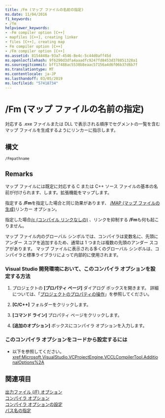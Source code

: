 ```yaml
---
title: /Fm (マップ ファイルの名前の指定)
ms.date: 11/04/2016
f1_keywords:
- /fm
helpviewer_keywords:
- -Fm compiler option [C++]
- mapfiles [C++], creating linker
- files [C++], creating map
- Fm compiler option [C++]
- /Fm compiler option [C++]
ms.assetid: 8154448a-93a7-4546-8e4c-5c44d0aff45d
ms.openlocfilehash: 9f6290d3dfa4aaadfc9247fd8453d378851328a1
ms.sourcegitcommit: bff17488ac5538b8eaac57156a4d6f06b37d6b7f
ms.translationtype: MT
ms.contentlocale: ja-JP
ms.lasthandoff: 03/05/2019
ms.locfileid: "57418734"
---
```

# <a name="fm-name-mapfile"></a>/Fm (マップ ファイルの名前の指定)

対応する .exe ファイルまたは DLL で表示される順序でセグメントの一覧を含むマップ ファイルを生成するようにリンカーに指示します。

## <a name="syntax"></a>構文

```
/Fmpathname
```

## <a name="remarks"></a>Remarks

マップ ファイルには既定に対応する C または C++ ソース ファイルの基本の名前が付けられます、します。拡張機能をマップします。

指定する **/Fm**を指定した場合と同じ効果があります、 [/MAP (マップ ファイルの生成)](../../build/reference/map-generate-mapfile.md)リンカー オプション。

指定した場合[/c (コンパイル リンクなしの)](../../build/reference/c-compile-without-linking.md) 、リンクを抑制する **/Fm**も何も起こりません。

マップ ファイル内のグローバル シンボルでは、コンパイラは変数名に、先頭にアンダー スコアを追加するため、通常は 1 つまたは複数の先頭のアンダー スコアがあります。 マップ ファイルに表示される多くのグローバル シンボルは、コンパイラと標準ライブラリによって内部的に使用されます。

### <a name="to-set-this-compiler-option-in-the-visual-studio-development-environment"></a>Visual Studio 開発環境において、このコンパイラ オプションを設定する方法

1. プロジェクトの **[プロパティ ページ]** ダイアログ ボックスを開きます。 詳細については、「[プロジェクトのプロパティの操作](../../ide/working-with-project-properties.md)」を参照してください。

1. **[C/C++]** フォルダーをクリックします。

1. **[コマンド ライン]** プロパティ ページをクリックします。

1. **[追加のオプション]** ボックスにコンパイラ オプションを入力します。

### <a name="to-set-this-compiler-option-programmatically"></a>このコンパイラ オプションをコードから設定するには

- 以下を参照してください。<xref:Microsoft.VisualStudio.VCProjectEngine.VCCLCompilerTool.AdditionalOptions%2A>

## <a name="see-also"></a>関連項目

[出力ファイル (/F) オプション](../../build/reference/output-file-f-options.md)<br/>
[コンパイラ オプション](../../build/reference/compiler-options.md)<br/>
[コンパイラ オプションの設定](../../build/reference/setting-compiler-options.md)<br/>
[パス名の指定](../../build/reference/specifying-the-pathname.md)
